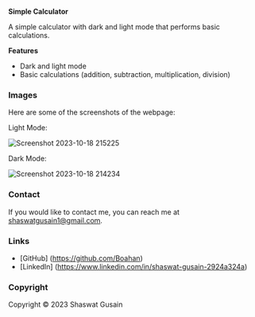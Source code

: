 **Simple Calculator**

A simple calculator with dark and light mode that performs basic calculations.

**Features**

* Dark and light mode
* Basic calculations (addition, subtraction, multiplication, division)

### Images

Here are some of the screenshots of the webpage:

Light Mode:

![Screenshot 2023-10-18 215225](https://github.com/Boahan/CODSOFT/assets/111555189/ab139c9d-92ae-4328-80b5-8e3bdfa72e9b)



Dark Mode:

![Screenshot 2023-10-18 214234](https://github.com/Boahan/CODSOFT/assets/111555189/33adc6dc-73f1-402f-b679-912d3209038a)



### Contact

If you would like to contact me, you can reach me at shaswatgusain1@gmail.com.

### Links

* [GitHub] (https://github.com/Boahan)
* [LinkedIn] (https://www.linkedin.com/in/shaswat-gusain-2924a324a)

### Copyright

Copyright &copy; 2023 Shaswat Gusain
